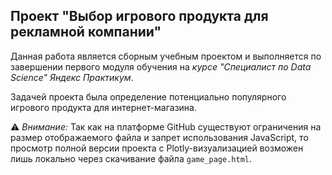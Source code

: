 ## Проект "Выбор игрового продукта для рекламной компании"
Данная работа является сборным учебным проектом и выполняется по завершении первого модуля обучения на _курсе "Специалист по Data Science"_  _Яндекс Практикум_.  

Задачей проекта была определение потенциально популярного игрового продукта для интернет-магазина.  

⚠ _Внимание:_ Так как на платформе GitHub существуют ограничения на размер отображаемого файла и запрет использования JavaScript, то просмотр полной версии проекта с Plotly-визуализацией возможен лишь локально через скачивание файла `game_page.html`.

